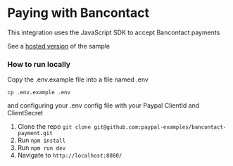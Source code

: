 # Paying with Bancontact

This integration uses the JavaScript SDK to accept Bancontact payments


See a [hosted version](https://demo-bancontact-js-sdk.herokuapp.com/) of the sample

### How to run locally

Copy the .env.example file into a file named .env

```
cp .env.example .env
```

and configuring your .env config file with your Paypal ClientId and ClientSecret

1. Clone the repo  `git clone git@github.com:paypal-examples/bancontact-payment.git`
2. Run `npm install`
3. Run `npm run dev`
4. Navigate to `http://localhost:8080/`